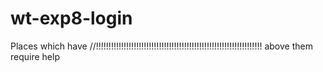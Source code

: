 # wt-exp8-login
Places which have //!!!!!!!!!!!!!!!!!!!!!!!!!!!!!!!!!!!!!!!!!!!!!!!!!!!!!!!!!!!!!!!!!! above them require help
